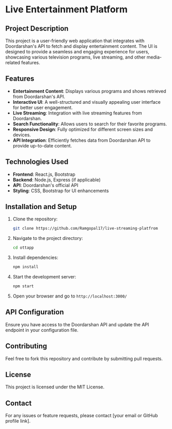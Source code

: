 # Live Entertainment Platform

## Project Description
This project is a user-friendly web application that integrates with Doordarshan's API to fetch and display entertainment content. The UI is designed to provide a seamless and engaging experience for users, showcasing various television programs, live streaming, and other media-related features.

## Features
- **Entertainment Content**: Displays various programs and shows retrieved from Doordarshan's API.
- **Interactive UI**: A well-structured and visually appealing user interface for better user engagement.
- **Live Streaming**: Integration with live streaming features from Doordarshan.
- **Search Functionality**: Allows users to search for their favorite programs.
- **Responsive Design**: Fully optimized for different screen sizes and devices.
- **API Integration**: Efficiently fetches data from Doordarshan API to provide up-to-date content.

## Technologies Used
- **Frontend**: React.js, Bootstrap
- **Backend**: Node.js, Express (if applicable)
- **API**: Doordarshan's official API
- **Styling**: CSS, Bootstrap for UI enhancements

## Installation and Setup
1. Clone the repository:
   ```sh
   git clone https://github.com/Ramgopal17/live-streaming-platfrom
   ```
2. Navigate to the project directory:
   ```sh
   cd ottapp
   ```
3. Install dependencies:
   ```sh
   npm install
   ```
4. Start the development server:
   ```sh
   npm start
   ```
5. Open your browser and go to `http://localhost:3000/`

## API Configuration
Ensure you have access to the Doordarshan API and update the API endpoint in your configuration file.

## Contributing
Feel free to fork this repository and contribute by submitting pull requests.

## License
This project is licensed under the MIT License.

## Contact
For any issues or feature requests, please contact [your email or GitHub profile link].

